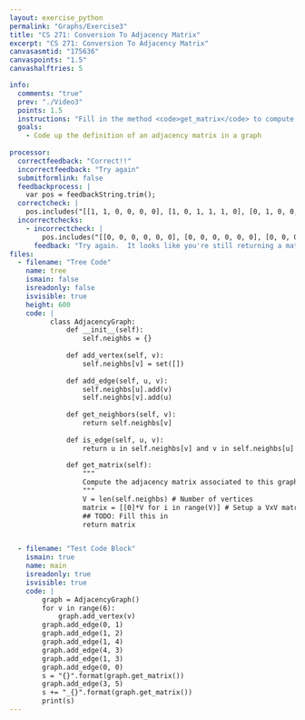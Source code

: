 ```yaml
---
layout: exercise_python
permalink: "Graphs/Exercise3"
title: "CS 271: Conversion To Adjacency Matrix"
excerpt: "CS 271: Conversion To Adjacency Matrix"
canvasasmtid: "175636"
canvaspoints: "1.5"
canvashalftries: 5

info:
  comments: "true"
  prev: "./Video3"
  points: 1.5
  instructions: "Fill in the method <code>get_matrix</code> to compute an adjacency matrix associated to the graph."
  goals:
    - Code up the definition of an adjacency matrix in a graph
    
processor:  
  correctfeedback: "Correct!!" 
  incorrectfeedback: "Try again"
  submitformlink: false
  feedbackprocess: | 
    var pos = feedbackString.trim();
  correctcheck: |
    pos.includes("[[1, 1, 0, 0, 0, 0], [1, 0, 1, 1, 1, 0], [0, 1, 0, 0, 0, 0], [0, 1, 0, 0, 1, 0], [0, 1, 0, 1, 0, 0], [0, 0, 0, 0, 0, 0]]_[[1, 1, 0, 0, 0, 0], [1, 0, 1, 1, 1, 0], [0, 1, 0, 0, 0, 0], [0, 1, 0, 0, 1, 1], [0, 1, 0, 1, 0, 0], [0, 0, 0, 1, 0, 0]]")
  incorrectchecks:
    - incorrectcheck: |
        pos.includes("[[0, 0, 0, 0, 0, 0], [0, 0, 0, 0, 0, 0], [0, 0, 0, 0, 0, 0], [0, 0, 0, 0, 0, 0], [0, 0, 0, 0, 0, 0], [0, 0, 0, 0, 0, 0]]_[[0, 0, 0, 0, 0, 0], [0, 0, 0, 0, 0, 0], [0, 0, 0, 0, 0, 0], [0, 0, 0, 0, 0, 0], [0, 0, 0, 0, 0, 0], [0, 0, 0, 0, 0, 0]]")
      feedback: "Try again.  It looks like you're still returning a matrix of all 0s"
files:
  - filename: "Tree Code"
    name: tree
    ismain: false
    isreadonly: false
    isvisible: true
    height: 600
    code: | 
          class AdjacencyGraph:
              def __init__(self):
                  self.neighbs = {}
              
              def add_vertex(self, v):
                  self.neighbs[v] = set([])
              
              def add_edge(self, u, v):
                  self.neighbs[u].add(v)
                  self.neighbs[v].add(u)
              
              def get_neighbors(self, v):
                  return self.neighbs[v]
              
              def is_edge(self, u, v):
                  return u in self.neighbs[v] and v in self.neighbs[u]
              
              def get_matrix(self):
                  """
                  Compute the adjacency matrix associated to this graph
                  """
                  V = len(self.neighbs) # Number of vertices
                  matrix = [[0]*V for i in range(V)] # Setup a VxV matrix of all 0s
                  ## TODO: Fill this in
                  return matrix


  - filename: "Test Code Block"
    ismain: true
    name: main
    isreadonly: true
    isvisible: true
    code: |
        graph = AdjacencyGraph()
        for v in range(6):
            graph.add_vertex(v)
        graph.add_edge(0, 1)
        graph.add_edge(1, 2)
        graph.add_edge(1, 4)
        graph.add_edge(4, 3)
        graph.add_edge(1, 3)
        graph.add_edge(0, 0)
        s = "{}".format(graph.get_matrix())
        graph.add_edge(3, 5)
        s += "_{}".format(graph.get_matrix())
        print(s)
---
```

